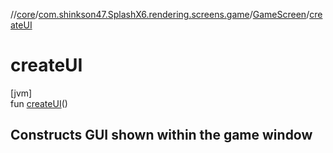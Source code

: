 //[core](../../../index.md)/[com.shinkson47.SplashX6.rendering.screens.game](../index.md)/[GameScreen](index.md)/[createUI](create-u-i.md)

# createUI

[jvm]\
fun [createUI](create-u-i.md)()

<h2>Constructs GUI shown within the game window</h2>
